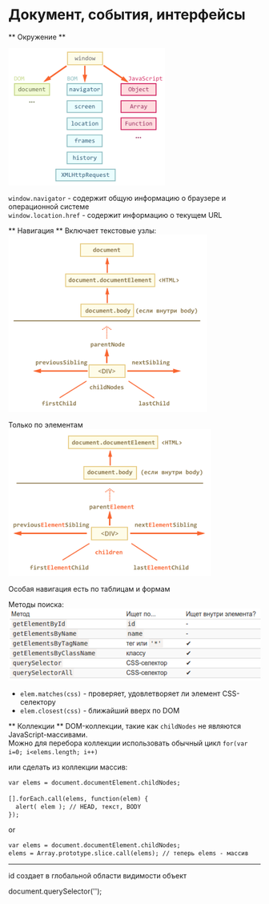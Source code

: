 # Документ, события, интерфейсы

** Окружение **

![](../assets/img/window.png)

`window.navigator` - содержит общую информацию о браузере и операционной системе  
`window.location.href` - содержит информацию о текущем URL  

** Навигация **
Включает текстовые узлы:  
![](../assets/img/navigation.png)  

Только по элементам  
![](../assets/img/elementNavigation.png) 

Особая навигация есть по таблицам и формам

Методы поиска:  
![](../assets/img/searchElements.png)

* `elem.matches(css)` - проверяет, удовлетворяет ли элемент CSS-селектору  
* `elem.closest(css)` - ближайший вверх по DOM


** Коллекции ** 
DOM-коллекции, такие как `childNodes` не являются JavaScript-массивами.  
Можно для перебора коллекции использовать обычный цикл `for(var i=0; i<elems.length; i++)`  

или сделать из коллекции массив:  
```
var elems = document.documentElement.childNodes;

[].forEach.call(elems, function(elem) {
  alert( elem ); // HEAD, текст, BODY
});
```
or   
```
var elems = document.documentElement.childNodes;
elems = Array.prototype.slice.call(elems); // теперь elems - массив
```

______________________________________________

id создает в глобальной области видимости объект

document.querySelector('');